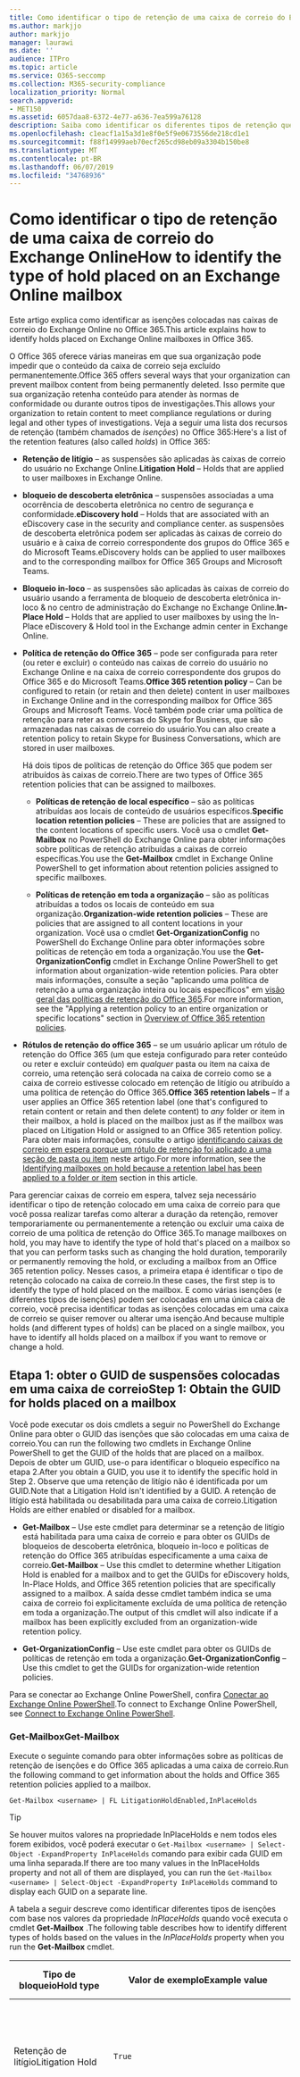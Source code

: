 ```yaml
---
title: Como identificar o tipo de retenção de uma caixa de correio do Exchange Online
ms.author: markjjo
author: markjjo
manager: laurawi
ms.date: ''
audience: ITPro
ms.topic: article
ms.service: O365-seccomp
ms.collection: M365-security-compliance
localization_priority: Normal
search.appverid:
- MET150
ms.assetid: 6057daa8-6372-4e77-a636-7ea599a76128
description: Saiba como identificar os diferentes tipos de retenção que podem ser colocados em uma caixa de correio do Office 365. Esses tipos de isenções incluem retenção de litígio, bloqueios de descoberta eletrônica e políticas de retenção do Office 365. Você também pode determinar se um usuário foi excluído de uma política de retenção em toda a organização
ms.openlocfilehash: c1eacf1a15a3d1e8f0e5f9e0673556de218cd1e1
ms.sourcegitcommit: f88f14999aeb70ecf265cd98eb09a3304b150be8
ms.translationtype: MT
ms.contentlocale: pt-BR
ms.lasthandoff: 06/07/2019
ms.locfileid: "34768936"
---
```

# <a name="how-to-identify-the-type-of-hold-placed-on-an-exchange-online-mailbox"></a><span data-ttu-id="fc0e6-105">Como identificar o tipo de retenção de uma caixa de correio do Exchange Online</span><span class="sxs-lookup"><span data-stu-id="fc0e6-105">How to identify the type of hold placed on an Exchange Online mailbox</span></span>

<span data-ttu-id="fc0e6-106">Este artigo explica como identificar as isenções colocadas nas caixas de correio do Exchange Online no Office 365.</span><span class="sxs-lookup"><span data-stu-id="fc0e6-106">This article explains how to identify holds placed on Exchange Online mailboxes in Office 365.</span></span>

<span data-ttu-id="fc0e6-107">O Office 365 oferece várias maneiras em que sua organização pode impedir que o conteúdo da caixa de correio seja excluído permanentemente.</span><span class="sxs-lookup"><span data-stu-id="fc0e6-107">Office 365 offers several ways that your organization can prevent mailbox content from being permanently deleted.</span></span> <span data-ttu-id="fc0e6-108">Isso permite que sua organização retenha conteúdo para atender às normas de conformidade ou durante outros tipos de investigações.</span><span class="sxs-lookup"><span data-stu-id="fc0e6-108">This allows your organization to retain content to meet compliance regulations or during legal and other types of investigations.</span></span> <span data-ttu-id="fc0e6-109">Veja a seguir uma lista dos recursos de retenção (também chamados de *isenções*) no Office 365:</span><span class="sxs-lookup"><span data-stu-id="fc0e6-109">Here's a list of the retention features (also called *holds*) in Office 365:</span></span>

- <span data-ttu-id="fc0e6-110">**Retenção de litígio** – as suspensões são aplicadas às caixas de correio do usuário no Exchange Online.</span><span class="sxs-lookup"><span data-stu-id="fc0e6-110">**Litigation Hold** – Holds that are applied to user mailboxes in Exchange Online.</span></span>

- <span data-ttu-id="fc0e6-111">**bloqueio de descoberta eletrônica** – suspensões associadas a uma ocorrência de descoberta eletrônica no centro de segurança e conformidade.</span><span class="sxs-lookup"><span data-stu-id="fc0e6-111">**eDiscovery hold** – Holds that are associated with an eDiscovery case in the security and compliance center.</span></span> <span data-ttu-id="fc0e6-112">as suspensões de descoberta eletrônica podem ser aplicadas às caixas de correio do usuário e à caixa de correio correspondente dos grupos do Office 365 e do Microsoft Teams.</span><span class="sxs-lookup"><span data-stu-id="fc0e6-112">eDiscovery holds can be applied to user mailboxes and to the corresponding mailbox for Office 365 Groups and Microsoft Teams.</span></span>

- <span data-ttu-id="fc0e6-113">**Bloqueio in-loco** – as suspensões são aplicadas às caixas de correio do usuário usando a ferramenta de bloqueio de descoberta eletrônica in-loco & no centro de administração do Exchange no Exchange Online.</span><span class="sxs-lookup"><span data-stu-id="fc0e6-113">**In-Place Hold** – Holds that are applied to user mailboxes by using the In-Place eDiscovery & Hold tool in the Exchange admin center in Exchange Online.</span></span>

- <span data-ttu-id="fc0e6-114">**Política de retenção do Office 365** – pode ser configurada para reter (ou reter e excluir) o conteúdo nas caixas de correio do usuário no Exchange Online e na caixa de correio correspondente dos grupos do Office 365 e do Microsoft Teams.</span><span class="sxs-lookup"><span data-stu-id="fc0e6-114">**Office 365 retention policy** – Can be configured to retain (or retain and then delete) content in user mailboxes in Exchange Online and in the corresponding mailbox for Office 365 Groups and Microsoft Teams.</span></span> <span data-ttu-id="fc0e6-115">Você também pode criar uma política de retenção para reter as conversas do Skype for Business, que são armazenadas nas caixas de correio do usuário.</span><span class="sxs-lookup"><span data-stu-id="fc0e6-115">You can also create a retention policy to retain Skype for Business Conversations, which are stored in user mailboxes.</span></span>

  <span data-ttu-id="fc0e6-116">Há dois tipos de políticas de retenção do Office 365 que podem ser atribuídos às caixas de correio.</span><span class="sxs-lookup"><span data-stu-id="fc0e6-116">There are two types of Office 365 retention policies that can be assigned to mailboxes.</span></span>

    - <span data-ttu-id="fc0e6-117">**Políticas de retenção de local específico** – são as políticas atribuídas aos locais de conteúdo de usuários específicos.</span><span class="sxs-lookup"><span data-stu-id="fc0e6-117">**Specific location retention policies** – These are policies that are assigned to the content locations of specific users.</span></span> <span data-ttu-id="fc0e6-118">Você usa o cmdlet **Get-Mailbox** no PowerShell do Exchange Online para obter informações sobre políticas de retenção atribuídas a caixas de correio específicas.</span><span class="sxs-lookup"><span data-stu-id="fc0e6-118">You use the **Get-Mailbox** cmdlet in Exchange Online PowerShell to get information about retention policies assigned to specific mailboxes.</span></span>

    - <span data-ttu-id="fc0e6-119">**Políticas de retenção em toda a organização** – são as políticas atribuídas a todos os locais de conteúdo em sua organização.</span><span class="sxs-lookup"><span data-stu-id="fc0e6-119">**Organization-wide retention policies** – These are policies that are assigned to all content locations in your organization.</span></span> <span data-ttu-id="fc0e6-120">Você usa o cmdlet **Get-OrganizationConfig** no PowerShell do Exchange Online para obter informações sobre políticas de retenção em toda a organização.</span><span class="sxs-lookup"><span data-stu-id="fc0e6-120">You use the **Get-OrganizationConfig** cmdlet in Exchange Online PowerShell to get information about organization-wide retention policies.</span></span>
  <span data-ttu-id="fc0e6-121">Para obter mais informações, consulte a seção "aplicando uma política de retenção a uma organização inteira ou locais específicos" em [visão geral das políticas de retenção do Office 365](retention-policies.md#applying-a-retention-policy-to-an-entire-organization-or-specific-locations).</span><span class="sxs-lookup"><span data-stu-id="fc0e6-121">For more information, see the "Applying a retention policy to an entire organization or specific locations" section in [Overview of Office 365 retention policies](retention-policies.md#applying-a-retention-policy-to-an-entire-organization-or-specific-locations).</span></span>

- <span data-ttu-id="fc0e6-122">**Rótulos de retenção do office 365** – se um usuário aplicar um rótulo de retenção do Office 365 (um que esteja configurado para reter conteúdo ou reter e excluir conteúdo) em *qualquer* pasta ou item na caixa de correio, uma retenção será colocada na caixa de correio como se a caixa de correio estivesse colocado em retenção de litígio ou atribuído a uma política de retenção do Office 365.</span><span class="sxs-lookup"><span data-stu-id="fc0e6-122">**Office 365 retention labels** – If a user applies an Office 365 retention label (one that's configured to retain content or retain and then delete content) to *any* folder or item in their mailbox, a hold is placed on the mailbox just as if the mailbox was placed on Litigation Hold or assigned to an Office 365 retention policy.</span></span> <span data-ttu-id="fc0e6-123">Para obter mais informações, consulte o artigo [identificando caixas de correio em espera porque um rótulo de retenção foi aplicado a uma seção de pasta ou item](#identifying-mailboxes-on-hold-because-a-retention-label-has-been-applied-to-a-folder-or-item) neste artigo.</span><span class="sxs-lookup"><span data-stu-id="fc0e6-123">For more information, see the [Identifying mailboxes on hold because a retention label has been applied to a folder or item](#identifying-mailboxes-on-hold-because-a-retention-label-has-been-applied-to-a-folder-or-item) section in this article.</span></span>

<span data-ttu-id="fc0e6-124">Para gerenciar caixas de correio em espera, talvez seja necessário identificar o tipo de retenção colocado em uma caixa de correio para que você possa realizar tarefas como alterar a duração da retenção, remover temporariamente ou permanentemente a retenção ou excluir uma caixa de correio de uma política de retenção do Office 365.</span><span class="sxs-lookup"><span data-stu-id="fc0e6-124">To manage mailboxes on hold, you may have to identify the type of hold that's placed on a mailbox so that you can perform tasks such as changing the hold duration, temporarily or permanently removing the hold, or excluding a mailbox from an Office 365 retention policy.</span></span> <span data-ttu-id="fc0e6-125">Nesses casos, a primeira etapa é identificar o tipo de retenção colocado na caixa de correio.</span><span class="sxs-lookup"><span data-stu-id="fc0e6-125">In these cases, the first step is to identify the type of hold placed on the mailbox.</span></span> <span data-ttu-id="fc0e6-126">E como várias isenções (e diferentes tipos de isenções) podem ser colocadas em uma única caixa de correio, você precisa identificar todas as isenções colocadas em uma caixa de correio se quiser remover ou alterar uma isenção.</span><span class="sxs-lookup"><span data-stu-id="fc0e6-126">And because multiple holds (and different types of holds) can be placed on a single mailbox, you have to identify all holds placed on a mailbox if you want to remove or change a hold.</span></span>

## <a name="step-1-obtain-the-guid-for-holds-placed-on-a-mailbox"></a><span data-ttu-id="fc0e6-127">Etapa 1: obter o GUID de suspensões colocadas em uma caixa de correio</span><span class="sxs-lookup"><span data-stu-id="fc0e6-127">Step 1: Obtain the GUID for holds placed on a mailbox</span></span>

<span data-ttu-id="fc0e6-128">Você pode executar os dois cmdlets a seguir no PowerShell do Exchange Online para obter o GUID das isenções que são colocadas em uma caixa de correio.</span><span class="sxs-lookup"><span data-stu-id="fc0e6-128">You can run the following two cmdlets in Exchange Online PowerShell to get the GUID of the holds that are placed on a mailbox.</span></span> <span data-ttu-id="fc0e6-129">Depois de obter um GUID, use-o para identificar o bloqueio específico na etapa 2.</span><span class="sxs-lookup"><span data-stu-id="fc0e6-129">After you obtain a GUID, you use it to identify the specific hold in Step 2.</span></span> <span data-ttu-id="fc0e6-130">Observe que uma retenção de litígio não é identificada por um GUID.</span><span class="sxs-lookup"><span data-stu-id="fc0e6-130">Note that a Litigation Hold isn't identified by a GUID.</span></span> <span data-ttu-id="fc0e6-131">A retenção de litígio está habilitada ou desabilitada para uma caixa de correio.</span><span class="sxs-lookup"><span data-stu-id="fc0e6-131">Litigation Holds are either enabled or disabled for a mailbox.</span></span>

- <span data-ttu-id="fc0e6-132">**Get-Mailbox** – Use este cmdlet para determinar se a retenção de litígio está habilitada para uma caixa de correio e para obter os GUIDs de bloqueios de descoberta eletrônica, bloqueio in-loco e políticas de retenção do Office 365 atribuídas especificamente a uma caixa de correio.</span><span class="sxs-lookup"><span data-stu-id="fc0e6-132">**Get-Mailbox** – Use this cmdlet to determine whether Litigation Hold is enabled for a mailbox and to get the GUIDs for eDiscovery holds, In-Place Holds, and Office 365 retention policies that are specifically assigned to a mailbox.</span></span> <span data-ttu-id="fc0e6-133">A saída desse cmdlet também indica se uma caixa de correio foi explicitamente excluída de uma política de retenção em toda a organização.</span><span class="sxs-lookup"><span data-stu-id="fc0e6-133">The output of this cmdlet will also indicate if a mailbox has been explicitly excluded from an organization-wide retention policy.</span></span>

- <span data-ttu-id="fc0e6-134">**Get-OrganizationConfig** – Use este cmdlet para obter os GUIDs de políticas de retenção em toda a organização.</span><span class="sxs-lookup"><span data-stu-id="fc0e6-134">**Get-OrganizationConfig** – Use this cmdlet to get the GUIDs for organization-wide retention policies.</span></span>

<span data-ttu-id="fc0e6-135">Para se conectar ao Exchange Online PowerShell, confira [Conectar ao Exchange Online PowerShell](https://docs.microsoft.com/powershell/exchange/exchange-online/connect-to-exchange-online-powershell/connect-to-exchange-online-powershell?view=exchange-ps).</span><span class="sxs-lookup"><span data-stu-id="fc0e6-135">To connect to Exchange Online PowerShell, see [Connect to Exchange Online PowerShell](https://docs.microsoft.com/powershell/exchange/exchange-online/connect-to-exchange-online-powershell/connect-to-exchange-online-powershell?view=exchange-ps).</span></span>

### <a name="get-mailbox"></a><span data-ttu-id="fc0e6-136">Get-Mailbox</span><span class="sxs-lookup"><span data-stu-id="fc0e6-136">Get-Mailbox</span></span>

<span data-ttu-id="fc0e6-137">Execute o seguinte comando para obter informações sobre as políticas de retenção de isenções e do Office 365 aplicadas a uma caixa de correio.</span><span class="sxs-lookup"><span data-stu-id="fc0e6-137">Run the following command to get information about the holds and Office 365 retention policies applied to a mailbox.</span></span>

```
Get-Mailbox <username> | FL LitigationHoldEnabled,InPlaceHolds
```

> [!TIP]
> <span data-ttu-id="fc0e6-138">Se houver muitos valores na propriedade InPlaceHolds e nem todos eles forem exibidos, você poderá executar o `Get-Mailbox <username> | Select-Object -ExpandProperty InPlaceHolds` comando para exibir cada GUID em uma linha separada.</span><span class="sxs-lookup"><span data-stu-id="fc0e6-138">If there are too many values in the InPlaceHolds property and not all of them are displayed, you can run the `Get-Mailbox <username> | Select-Object -ExpandProperty InPlaceHolds` command to display each GUID on a separate line.</span></span>

<span data-ttu-id="fc0e6-139">A tabela a seguir descreve como identificar diferentes tipos de isenções com base nos valores da propriedade *InPlaceHolds* quando você executa o cmdlet **Get-Mailbox** .</span><span class="sxs-lookup"><span data-stu-id="fc0e6-139">The following table describes how to identify different types of holds based on the values in the *InPlaceHolds* property when you run the **Get-Mailbox** cmdlet.</span></span>


|<span data-ttu-id="fc0e6-140">Tipo de bloqueio</span><span class="sxs-lookup"><span data-stu-id="fc0e6-140">Hold type</span></span>  |<span data-ttu-id="fc0e6-141">Valor de exemplo</span><span class="sxs-lookup"><span data-stu-id="fc0e6-141">Example value</span></span>  |<span data-ttu-id="fc0e6-142">Como identificar a isenção</span><span class="sxs-lookup"><span data-stu-id="fc0e6-142">How to identify the hold</span></span>  |
|---------|---------|---------|
|<span data-ttu-id="fc0e6-143">Retenção de litígio</span><span class="sxs-lookup"><span data-stu-id="fc0e6-143">Litigation Hold</span></span>     |    `True`     |     <span data-ttu-id="fc0e6-144">A retenção de litígio está habilitada para uma caixa \*\* de correio quando a propriedade `True`LitigationHoldEnabled é definida como.</span><span class="sxs-lookup"><span data-stu-id="fc0e6-144">Litigation Hold is enabled for a mailbox when the *LitigationHoldEnabled* property is set to `True`.</span></span>    |
|<span data-ttu-id="fc0e6-145">retenção de descoberta eletrônica</span><span class="sxs-lookup"><span data-stu-id="fc0e6-145">eDiscovery hold</span></span>     |  `UniH7d895d48-7e23-4a8d-8346-533c3beac15d`       |   <span data-ttu-id="fc0e6-146">A *Propriedade InPlaceHolds* contém o GUID de qualquer isenção associada a uma ocorrência de descoberta eletrônica no centro de conformidade e segurança.</span><span class="sxs-lookup"><span data-stu-id="fc0e6-146">The *InPlaceHolds property* contains the GUID of any hold associated with an eDiscovery case in the security and compliance center.</span></span> <span data-ttu-id="fc0e6-147">É possível dizer que esse é um bloqueio de descoberta eletrônica porque o GUID `UniH` começa com o prefixo (que denota uma retenção unificada).</span><span class="sxs-lookup"><span data-stu-id="fc0e6-147">You can tell this is an eDiscovery hold because the GUID starts with the `UniH` prefix (which denotes a Unified Hold).</span></span>      |
|<span data-ttu-id="fc0e6-148">Bloqueio In-loco</span><span class="sxs-lookup"><span data-stu-id="fc0e6-148">In-Place Hold</span></span>     |     `c0ba3ce811b6432a8751430937152491` <br/> <span data-ttu-id="fc0e6-149">ou</span><span class="sxs-lookup"><span data-stu-id="fc0e6-149">or</span></span> <br/> `cld9c0a984ca74b457fbe4504bf7d3e00de`  |     <span data-ttu-id="fc0e6-150">A propriedade *InPlaceHolds* contém o GUID do bloqueio in-loco colocado na caixa de correio.</span><span class="sxs-lookup"><span data-stu-id="fc0e6-150">The *InPlaceHolds* property contains the GUID of the In-Place Hold that's placed on the mailbox.</span></span> <span data-ttu-id="fc0e6-151">Você pode dizer que isso é um bloqueio in-loco, pois o GUID não começa com um prefixo ou começa com o `cld` prefixo.</span><span class="sxs-lookup"><span data-stu-id="fc0e6-151">You can tell this is an In-Place Hold because the GUID either doesn't start with a prefix or it starts with the `cld` prefix.</span></span>     |
|<span data-ttu-id="fc0e6-152">Política de retenção do Office 365 aplicada especificamente à caixa de correio</span><span class="sxs-lookup"><span data-stu-id="fc0e6-152">Office 365 retention policy specifically applied to the mailbox</span></span>     |    `mbxcdbbb86ce60342489bff371876e7f224:1` <br/> <span data-ttu-id="fc0e6-153">ou</span><span class="sxs-lookup"><span data-stu-id="fc0e6-153">or</span></span> <br/> `skp127d7cf1076947929bf136b7a2a8c36f:3`     |     <span data-ttu-id="fc0e6-154">A propriedade InPlaceHolds contém GUIDs de qualquer política de retenção de local específica que é aplicada à caixa de correio.</span><span class="sxs-lookup"><span data-stu-id="fc0e6-154">The InPlaceHolds property contains GUIDs of any specific location retention policy that's applied to the mailbox.</span></span> <span data-ttu-id="fc0e6-155">Você pode identificar as políticas de retenção porque o GUID começa `mbx` com o `skp` ou o prefixo.</span><span class="sxs-lookup"><span data-stu-id="fc0e6-155">You can identify retention policies because the GUID starts with the `mbx` or the `skp` prefix.</span></span> <span data-ttu-id="fc0e6-156">O `skp` prefixo indica que a política de retenção é aplicada às conversas do Skype for Business na caixa de correio do usuário.</span><span class="sxs-lookup"><span data-stu-id="fc0e6-156">The `skp` prefix indicates that the retention policy is applied to Skype for Business conversations in the user's mailbox.</span></span>    |
|<span data-ttu-id="fc0e6-157">Excluído de uma política de retenção do Office 365 em toda a organização</span><span class="sxs-lookup"><span data-stu-id="fc0e6-157">Excluded from an organization-wide Office 365 retention policy</span></span>     |   `-mbxe9b52bf7ab3b46a286308ecb29624696`      |     <span data-ttu-id="fc0e6-158">Se uma caixa de correio for excluída de uma política de retenção do Office 365 em toda a organização, o GUID da política de retenção para a qual a caixa de correio é excluída `-mbx` é exibida na propriedade InPlaceHolds e é identificado pelo prefixo.</span><span class="sxs-lookup"><span data-stu-id="fc0e6-158">If a mailbox is excluded from an organization-wide Office 365 retention policy, the GUID for the retention policy the mailbox is excluded from is displayed in the InPlaceHolds property and is identified by the `-mbx` prefix.</span></span>    |

### <a name="get-organizationconfig"></a><span data-ttu-id="fc0e6-159">Get-OrganizationConfig</span><span class="sxs-lookup"><span data-stu-id="fc0e6-159">Get-OrganizationConfig</span></span>
<span data-ttu-id="fc0e6-160">Se a propriedade *InPlaceHolds* estiver vazia quando você executar o cmdlet **Get-Mailbox** , ainda poderá haver uma ou mais políticas de retenção do Office 365 em toda a organização aplicadas à caixa de correio.</span><span class="sxs-lookup"><span data-stu-id="fc0e6-160">If the *InPlaceHolds* property is empty when you run the **Get-Mailbox** cmdlet, there still may be one or more organization-wide Office 365 retention policies applied to the mailbox.</span></span> <span data-ttu-id="fc0e6-161">Execute o seguinte comando no PowerShell do Exchange Online para obter uma lista de GUIDs para as políticas de retenção do Office 365 em toda a organização.</span><span class="sxs-lookup"><span data-stu-id="fc0e6-161">Run the following command in Exchange Online PowerShell to get a list of GUIDs for organization-wide Office 365 retention policies.</span></span>

```
Get-OrganizationConfig | FL InPlaceHolds
```

> [!TIP]
> <span data-ttu-id="fc0e6-162">Se houver muitos valores na propriedade InPlaceHolds e nem todos eles forem exibidos, você poderá executar o `Get-OrganizationConfig | Select-Object -ExpandProperty InPlaceHolds` comando para exibir cada GUID em uma linha separada.</span><span class="sxs-lookup"><span data-stu-id="fc0e6-162">If there are too many values in the InPlaceHolds property and not all of them are displayed, you can run the `Get-OrganizationConfig | Select-Object -ExpandProperty InPlaceHolds` command to display each GUID on a separate line.</span></span>

<span data-ttu-id="fc0e6-163">A tabela a seguir descreve os diferentes tipos de bloqueios de toda a organização e como identificar cada tipo com base nos GUIDs contidos na propriedade *InPlaceHolds* quando você executa o cmdlet **Get-OrganizationConfig** .</span><span class="sxs-lookup"><span data-stu-id="fc0e6-163">The following table describes the different types of organization-wide holds and how to identify each type based on the GUIDs contained in *InPlaceHolds* property when you run the **Get-OrganizationConfig** cmdlet.</span></span>


|<span data-ttu-id="fc0e6-164">Tipo de bloqueio</span><span class="sxs-lookup"><span data-stu-id="fc0e6-164">Hold type</span></span>  |<span data-ttu-id="fc0e6-165">Valor de exemplo</span><span class="sxs-lookup"><span data-stu-id="fc0e6-165">Example value</span></span>  |<span data-ttu-id="fc0e6-166">Descrição</span><span class="sxs-lookup"><span data-stu-id="fc0e6-166">Description</span></span>  |
|---------|---------|---------|
|<span data-ttu-id="fc0e6-167">Políticas de retenção do Office 365 aplicadas a caixas de correio do Exchange, pastas públicas do Exchange e chats do Microsoft Teams</span><span class="sxs-lookup"><span data-stu-id="fc0e6-167">Office 365 retention policies applied to Exchange mailboxes, Exchange public folders, and Teams chats</span></span>    |      `mbx7cfb30345d454ac0a989ab3041051209:2`   |   <span data-ttu-id="fc0e6-168">Políticas de retenção em toda a organização aplicadas às caixas de correio do Exchange, pastas públicas do Exchange e chats do 1xN no Microsoft Teams são identificadas `mbx` por GUIDs que começam com o prefixo.</span><span class="sxs-lookup"><span data-stu-id="fc0e6-168">Organization-wide retention policies applied to Exchange mailboxes, Exchange public folders, and 1xN chats in Microsoft Teams are identified by GUIDs that start with the `mbx` prefix.</span></span> <span data-ttu-id="fc0e6-169">Observação os chats do 1xN são armazenados na caixa de correio dos participantes individuais do chat.</span><span class="sxs-lookup"><span data-stu-id="fc0e6-169">Note 1xN chats are stored in the mailbox of the individual chat participants.</span></span>      |
|<span data-ttu-id="fc0e6-170">Política de retenção do Office 365 aplicada a grupos do Office 365 e mensagens de canal do teams</span><span class="sxs-lookup"><span data-stu-id="fc0e6-170">Office 365 retention policy applied to Office 365 Groups and Teams channel messages</span></span>     |   `grp1a0a132ee8944501a4bb6a452ec31171:3`      |    <span data-ttu-id="fc0e6-171">Políticas de retenção em toda a organização aplicadas a grupos do Office 365 e mensagens de canal no Microsoft Teams são identificadas por `grp` GUIDs que começam com o prefixo.</span><span class="sxs-lookup"><span data-stu-id="fc0e6-171">Organization-wide retention policies applied to Office 365 groups and channel messages in Microsoft Teams are identified by GUIDs that start with the `grp` prefix.</span></span> <span data-ttu-id="fc0e6-172">Observação as mensagens do canal são armazenadas na caixa de correio de grupo associada a uma equipe da Microsoft.</span><span class="sxs-lookup"><span data-stu-id="fc0e6-172">Note channel messages are stored in the group mailbox that is associated with a Microsoft Team.</span></span>     |

<span data-ttu-id="fc0e6-173">Para obter mais políticas de retenção de informações aplicadas ao Microsoft Teams, consulte a seção "local da equipe" [visão geral das políticas de retenção](retention-policies.md#applying-a-retention-policy-to-an-entire-organization-or-specific-locations).</span><span class="sxs-lookup"><span data-stu-id="fc0e6-173">For more information retention policies applied to Microsoft Teams, see the "Teams location" section [Overview of retention policies](retention-policies.md#applying-a-retention-policy-to-an-entire-organization-or-specific-locations).</span></span>

### <a name="understanding-the-format-of-the-inplaceholds-value-for-retention-policies"></a><span data-ttu-id="fc0e6-174">Noções básicas sobre o formato do valor InPlaceHolds para políticas de retenção</span><span class="sxs-lookup"><span data-stu-id="fc0e6-174">Understanding the format of the InPlaceHolds value for retention policies</span></span>

<span data-ttu-id="fc0e6-175">Além do prefixo (MBX, SKP ou GRP) que identifica um item na propriedade InPlaceHolds como uma política de retenção do Office 365, o valor também contém um sufixo que identifica o tipo de ação de retenção que é configurado para a política.</span><span class="sxs-lookup"><span data-stu-id="fc0e6-175">In addition to the prefix (mbx, skp, or grp) that identifies an item in the InPlaceHolds property as an Office 365 retention policy, the value also contains a suffix that identifies the type of retention action that's configured for the policy.</span></span> <span data-ttu-id="fc0e6-176">Por exemplo, o sufixo de ação é realçado em negrito nos seguintes exemplos:</span><span class="sxs-lookup"><span data-stu-id="fc0e6-176">For example, the action suffix is highlighted in bold type in the following examples:</span></span>

   <span data-ttu-id="fc0e6-177">`skp127d7cf1076947929bf136b7a2a8c36f`**: 1**</span><span class="sxs-lookup"><span data-stu-id="fc0e6-177">`skp127d7cf1076947929bf136b7a2a8c36f`**:1**</span></span>

   <span data-ttu-id="fc0e6-178">`mbx7cfb30345d454ac0a989ab3041051209`**: 2**</span><span class="sxs-lookup"><span data-stu-id="fc0e6-178">`mbx7cfb30345d454ac0a989ab3041051209`**:2**</span></span>

   <span data-ttu-id="fc0e6-179">`grp1a0a132ee8944501a4bb6a452ec31171`**: 3**</span><span class="sxs-lookup"><span data-stu-id="fc0e6-179">`grp1a0a132ee8944501a4bb6a452ec31171`**:3**</span></span>

<span data-ttu-id="fc0e6-180">A tabela a seguir define as três ações de retenção possíveis:</span><span class="sxs-lookup"><span data-stu-id="fc0e6-180">The following table defines the three possible retention actions:</span></span>

|<span data-ttu-id="fc0e6-181">Valor</span><span class="sxs-lookup"><span data-stu-id="fc0e6-181">Value</span></span>  |<span data-ttu-id="fc0e6-182">Descrição</span><span class="sxs-lookup"><span data-stu-id="fc0e6-182">Description</span></span>  |
|---------|---------|
|<span data-ttu-id="fc0e6-183">**1**</span><span class="sxs-lookup"><span data-stu-id="fc0e6-183">**1**</span></span>     | <span data-ttu-id="fc0e6-184">Indica que a política de retenção está configurada para excluir itens.</span><span class="sxs-lookup"><span data-stu-id="fc0e6-184">Indicates the retention policy is configured to delete items.</span></span> <span data-ttu-id="fc0e6-185">A política não retém itens.</span><span class="sxs-lookup"><span data-stu-id="fc0e6-185">The policy doesn't retain items.</span></span>        |
|<span data-ttu-id="fc0e6-186">**duas**</span><span class="sxs-lookup"><span data-stu-id="fc0e6-186">**2**</span></span>    |    <span data-ttu-id="fc0e6-187">Indica que a política de retenção está configurada para reter itens.</span><span class="sxs-lookup"><span data-stu-id="fc0e6-187">Indicates the retention policy is configured to hold items.</span></span> <span data-ttu-id="fc0e6-188">A política não excluirá itens depois que o período de retenção expirar.</span><span class="sxs-lookup"><span data-stu-id="fc0e6-188">The policy doesn't delete items after the retention period expires.</span></span>     |
|<span data-ttu-id="fc0e6-189">**3D**</span><span class="sxs-lookup"><span data-stu-id="fc0e6-189">**3**</span></span>     |   <span data-ttu-id="fc0e6-190">Indica que a política de retenção está configurada para reter itens e excluí-los depois que o período de retenção expira.</span><span class="sxs-lookup"><span data-stu-id="fc0e6-190">Indicates the retention policy is configured to hold items and then delete them after the retention period expires.</span></span>      |

<span data-ttu-id="fc0e6-191">Para obter mais informações sobre ações de retenção, consulte a seção "retendo conteúdo por um período específico de tempo" em [visão geral das políticas de retenção](retention-policies.md#retaining-content-for-a-specific-period-of-time).</span><span class="sxs-lookup"><span data-stu-id="fc0e6-191">For more information about retention actions, see the "Retaining content for a specific period of time" section in [Overview of retention policies](retention-policies.md#retaining-content-for-a-specific-period-of-time).</span></span>
   
## <a name="step-2-use-the-guid-to-identify-the-hold"></a><span data-ttu-id="fc0e6-192">Etapa 2: usar o GUID para identificar a isenção</span><span class="sxs-lookup"><span data-stu-id="fc0e6-192">Step 2: Use the GUID to identify the hold</span></span>

<span data-ttu-id="fc0e6-193">Depois de obter o GUID de uma retenção aplicada a uma caixa de correio, a próxima etapa é usar esse GUID para identificar a isenção.</span><span class="sxs-lookup"><span data-stu-id="fc0e6-193">After you obtain the GUID for a hold that is applied to a mailbox, the next step is to use that GUID to identify the hold.</span></span> <span data-ttu-id="fc0e6-194">As seções a seguir mostram como identificar o nome da retenção (e outras informações) usando o GUID de retenção.</span><span class="sxs-lookup"><span data-stu-id="fc0e6-194">The following sections show how to identify the name of the hold (and other information) by using the hold GUID.</span></span>

### <a name="ediscovery-holds"></a><span data-ttu-id="fc0e6-195">bloqueios de descoberta eletrônica</span><span class="sxs-lookup"><span data-stu-id="fc0e6-195">eDiscovery holds</span></span>

<span data-ttu-id="fc0e6-196">Execute os seguintes comandos no PowerShell do centro de conformidade e segurança & para identificar uma retenção de descoberta eletrônica aplicada à caixa de correio.</span><span class="sxs-lookup"><span data-stu-id="fc0e6-196">Run the following commands in Security & Compliance Center PowerShell to identify an eDiscovery hold that's applied to the mailbox.</span></span> <span data-ttu-id="fc0e6-197">Use o GUID (não incluindo o prefixo UniH) para o bloqueio de descoberta eletrônica que você identificou na etapa 1.</span><span class="sxs-lookup"><span data-stu-id="fc0e6-197">Use the GUID (not including the UniH prefix) for the eDiscovery hold that you identified in Step 1.</span></span> <span data-ttu-id="fc0e6-198">O primeiro comando cria uma variável que contém informações sobre a retenção.</span><span class="sxs-lookup"><span data-stu-id="fc0e6-198">The first command creates a variable that contains information about the hold.</span></span> <span data-ttu-id="fc0e6-199">Essa variável é usada em outros comandos.</span><span class="sxs-lookup"><span data-stu-id="fc0e6-199">This variable is used in the other commands.</span></span> <span data-ttu-id="fc0e6-200">O segundo comando exibe o nome da ocorrência de descoberta eletrônica à qual a retenção está associada.</span><span class="sxs-lookup"><span data-stu-id="fc0e6-200">The second command displays the name of the eDiscovery case the hold is associated with.</span></span> <span data-ttu-id="fc0e6-201">O terceiro comando exibe o nome da retenção e uma lista das caixas de correio às quais o bloqueio se aplica.</span><span class="sxs-lookup"><span data-stu-id="fc0e6-201">The third command displays the name of the hold and a list of the mailboxes the hold applies to.</span></span>

```
$CaseHold = Get-CaseHoldPolicy <hold GUID without prefix>
```

```
Get-ComplianceCase $CaseHold.CaseId | FL Name
```

```
$CaseHold | FL Name,ExchangeLocation
```

<span data-ttu-id="fc0e6-202">Para se conectar ao PowerShell do centro de conformidade e segurança &, confira [conectar-se ao PowerShell do centro de conformidade do &](https://docs.microsoft.com/powershell/exchange/office-365-scc/connect-to-scc-powershell/connect-to-scc-powershell?view=exchange-ps).</span><span class="sxs-lookup"><span data-stu-id="fc0e6-202">To connect to Security & Compliance Center PowerShell, see  [Connect to Security & Compliance Center PowerShell](https://docs.microsoft.com/powershell/exchange/office-365-scc/connect-to-scc-powershell/connect-to-scc-powershell?view=exchange-ps).</span></span>

### <a name="in-place-holds"></a><span data-ttu-id="fc0e6-203">Bloqueio In-loco</span><span class="sxs-lookup"><span data-stu-id="fc0e6-203">In-Place Holds</span></span>

<span data-ttu-id="fc0e6-204">Execute o seguinte comando no PowerShell do Exchange Online para identificar o bloqueio in-loco aplicado à caixa de correio.</span><span class="sxs-lookup"><span data-stu-id="fc0e6-204">Run the following command in Exchange Online PowerShell to identify the In-Place Hold that's applied to the mailbox.</span></span> <span data-ttu-id="fc0e6-205">Use o GUID do bloqueio in-loco identificado na etapa 1.</span><span class="sxs-lookup"><span data-stu-id="fc0e6-205">Use the GUID for the In-Place Hold that you identified in Step 1.</span></span> <span data-ttu-id="fc0e6-206">O comando exibe o nome da retenção e uma lista das caixas de correio às quais o bloqueio se aplica.</span><span class="sxs-lookup"><span data-stu-id="fc0e6-206">The command displays the name of the hold and a list of the mailboxes the hold applies to.</span></span>

```
Get-MailboxSearch -InPlaceHoldIdentity <hold GUID> | FL Name,SourceMailboxes
```
<span data-ttu-id="fc0e6-207">Observe que, se o GUID do bloqueio in-loco começar com o `cld` prefixo, certifique-se de incluir o prefixo ao executar o comando anterior.</span><span class="sxs-lookup"><span data-stu-id="fc0e6-207">Note that if the GUID for the In-Place Hold starts with the `cld` prefix, be sure to include the prefix when running the previous command.</span></span>

### <a name="office-365-retention-policies"></a><span data-ttu-id="fc0e6-208">Políticas de retenção do Office 365</span><span class="sxs-lookup"><span data-stu-id="fc0e6-208">Office 365 retention policies</span></span>

<span data-ttu-id="fc0e6-209">Execute o seguinte comando em segurança & o PowerShell do centro de conformidade para identificar a política de retenção do Office 365 (local de toda a organização ou específica) que é aplicada à caixa de correio.</span><span class="sxs-lookup"><span data-stu-id="fc0e6-209">Run the following command in Security & Compliance Center PowerShell to identity the Office 365 retention policy (organization-wide or specific location) that's applied to the mailbox.</span></span> <span data-ttu-id="fc0e6-210">Use o GUID (sem incluir o prefixo MBX, SKP ou GRP ou o sufixo de ação) identificado na etapa 1.</span><span class="sxs-lookup"><span data-stu-id="fc0e6-210">Use the GUID (not including the mbx, skp, or grp prefix or the action suffix) that you identified in Step 1.</span></span>

```
Get-RetentionCompliancePolicy <hold GUID without prefix or suffix> -DistributionDetail  | FL Name,*Location
```

## <a name="identifying-mailboxes-on-hold-because-a-retention-label-has-been-applied-to-a-folder-or-item"></a><span data-ttu-id="fc0e6-211">Identificando caixas de correio em espera porque um rótulo de retenção foi aplicado a uma pasta ou item</span><span class="sxs-lookup"><span data-stu-id="fc0e6-211">Identifying mailboxes on hold because a retention label has been applied to a folder or item</span></span>

<span data-ttu-id="fc0e6-212">Sempre que um usuário aplica um rótulo de retenção que é configurado para reter conteúdo ou reter e, em seguida, excluir conteúdo para qualquer pasta ou item em suas caixas de correio, a propriedade de caixa de correio *ComplianceTagHoldApplied* é definida como **true**.</span><span class="sxs-lookup"><span data-stu-id="fc0e6-212">Whenever a user applies a retention label that's configured to retain content or retain and then delete content to any folder or item in their mailbox, the *ComplianceTagHoldApplied* mailbox property is set to **True**.</span></span> <span data-ttu-id="fc0e6-213">Quando isso acontece, a caixa de correio é considerada em espera, como se fosse colocada em retenção de litígio ou atribuída a uma política de retenção do Office 365.</span><span class="sxs-lookup"><span data-stu-id="fc0e6-213">When this happens, the mailbox is considered to be on hold, as if it was placed on Litigation Hold or assigned to an Office 365 retention policy.</span></span> <span data-ttu-id="fc0e6-214">Quando a propriedade *ComplianceTagHoldApplied* é definida como **true**, as seguintes coisas podem ocorrer:</span><span class="sxs-lookup"><span data-stu-id="fc0e6-214">When the *ComplianceTagHoldApplied* property is set to **True**, the following things may occur:</span></span>

- <span data-ttu-id="fc0e6-215">Se a caixa de correio ou a conta de usuário do Office 365 do usuário for excluída, a caixa de correio se tornará uma [caixa de correio inativa](inactive-mailboxes-in-office-365.md).</span><span class="sxs-lookup"><span data-stu-id="fc0e6-215">If the mailbox or the user's Office 365 user account is deleted, the mailbox becomes an [inactive mailbox](inactive-mailboxes-in-office-365.md).</span></span>
- <span data-ttu-id="fc0e6-216">Não é possível desabilitar a caixa de correio (a caixa de correio principal ou a caixa de correio de arquivo morto, se ela estiver habilitada).</span><span class="sxs-lookup"><span data-stu-id="fc0e6-216">You aren't able to disable the mailbox (either the primary mailbox or the archive mailbox, if it's enabled).</span></span>
- <span data-ttu-id="fc0e6-217">Os itens na caixa de correio podem ser mantidos mais tempo do que o esperado.</span><span class="sxs-lookup"><span data-stu-id="fc0e6-217">Items in the mailbox may be retained longer than expected.</span></span> <span data-ttu-id="fc0e6-218">Isso ocorre porque a caixa de correio está em espera e, portanto, nenhum item é excluído permanentemente (limpo).</span><span class="sxs-lookup"><span data-stu-id="fc0e6-218">This is because the mailbox is on hold and therefore no items are permanently deleted (purged).</span></span>

<span data-ttu-id="fc0e6-219">Para exibir o valor da propriedade *ComplianceTagHoldApplied* , execute o seguinte comando no PowerShell do Exchange Online:</span><span class="sxs-lookup"><span data-stu-id="fc0e6-219">To view the value of the *ComplianceTagHoldApplied* property, run the following command in Exchange Online PowerShell:</span></span>

```
Get-Mailbox <username> |FL ComplianceTagHoldApplied
```

<span data-ttu-id="fc0e6-220">Para obter mais informações sobre rótulos de retenção, consulte [visão geral dos rótulos de retenção do Office 365](labels.md).</span><span class="sxs-lookup"><span data-stu-id="fc0e6-220">For more information about retention labels, see [Overview of Office 365 retention labels](labels.md).</span></span>

## <a name="managing-mailboxes-on-delay-hold"></a><span data-ttu-id="fc0e6-221">Gerenciando caixas de correio em espera de atraso</span><span class="sxs-lookup"><span data-stu-id="fc0e6-221">Managing mailboxes on delay hold</span></span>

<span data-ttu-id="fc0e6-222">Após qualquer tipo de retenção ser removido de uma caixa de correio, o valor da propriedade de caixa de correio *DelayHoldApplied* é definido como **true**.</span><span class="sxs-lookup"><span data-stu-id="fc0e6-222">After any type of hold is removed from a mailbox, the value of the *DelayHoldApplied* mailbox property is set to **True**.</span></span> <span data-ttu-id="fc0e6-223">Isso ocorrerá na próxima vez que o assistente de pasta gerenciada processar a caixa de correio e detectar que uma retenção foi removida.</span><span class="sxs-lookup"><span data-stu-id="fc0e6-223">This occurs the next time the Managed Folder Assistant processes the mailbox and detects that a hold was removed.</span></span> <span data-ttu-id="fc0e6-224">Isso é chamado de espera de *atraso* e significa que a remoção real da retenção está atrasada por 30 dias para evitar que os dados sejam excluídos permanentemente (removidos) da caixa de correio.</span><span class="sxs-lookup"><span data-stu-id="fc0e6-224">This is called a *delay hold* and means that the actual removal of the hold is delayed for 30 days to prevent data from being permanently deleted (purged) from the mailbox.</span></span> <span data-ttu-id="fc0e6-225">Isso dá aos administradores uma oportunidade de Pesquisar ou recuperar itens de caixa de correio que serão removidos após a retenção ser realmente removida.</span><span class="sxs-lookup"><span data-stu-id="fc0e6-225">This gives admins an opportunity to search for or recover mailbox items that will be purged after the hold is actually removed.</span></span> <span data-ttu-id="fc0e6-226">Quando um atraso de espera é colocado na caixa de correio, a caixa de correio ainda é considerada em espera por uma duração ilimitada, como se a caixa de correio estivesse em retenção de litígio.</span><span class="sxs-lookup"><span data-stu-id="fc0e6-226">When a delay hold is placed on the mailbox, the mailbox is still considered to be on hold for an unlimited duration, as if the mailbox was on Litigation Hold.</span></span> <span data-ttu-id="fc0e6-227">Após 30 dias, o atraso esperado expira e o Office 365 tentará automaticamente remover o atraso de espera (definindo a propriedade *DelayHoldApplied* como **false**) para que a retenção seja removida.</span><span class="sxs-lookup"><span data-stu-id="fc0e6-227">After 30 days, the delay hold expires, and Office 365 will automatically attempt to remove the delay hold (by setting the *DelayHoldApplied* property to **False**) so that the hold will be removed.</span></span> <span data-ttu-id="fc0e6-228">Após a propriedade *DelayHoldApplied* como **false**, os itens marcados para remoção serão removidos na próxima vez que a caixa de correio for processada pelo assistente de pasta gerenciada.</span><span class="sxs-lookup"><span data-stu-id="fc0e6-228">After the *DelayHoldApplied* property to **False**, items that are marked for removal will be purged the next time the mailbox is processed by the Managed Folder Assistant.</span></span>

<span data-ttu-id="fc0e6-229">Para exibir o valor da propriedade *DelayHoldApplied* de uma caixa de correio, execute o seguinte comando no PowerShell do Exchange Online.</span><span class="sxs-lookup"><span data-stu-id="fc0e6-229">To view the value for the *DelayHoldApplied* property for a mailbox, run the following command in Exchange Online PowerShell.</span></span>

```
Get-Mailbox <username> | FL DelayHoldApplied
```

<span data-ttu-id="fc0e6-230">Para remover o atraso antes da expiração, você pode executar o seguinte comando no PowerShell do Exchange Online:</span><span class="sxs-lookup"><span data-stu-id="fc0e6-230">To remove the delay hold before it expires, you can run the following command in Exchange Online PowerShell:</span></span> 
 
```
Set-Mailbox <username> -RemoveDelayHoldApplied
```
<span data-ttu-id="fc0e6-231">Observe que você deve receber a função de retenção legal no Exchange Online para usar o parâmetro *RemoveDelayHoldApplied*</span><span class="sxs-lookup"><span data-stu-id="fc0e6-231">Note that you must be assigned the Legal Hold role in Exchange Online to use the *RemoveDelayHoldApplied* parameter</span></span> 

<span data-ttu-id="fc0e6-232">Para remover o atraso de espera em uma caixa de correio inativa, execute o seguinte comando no PowerShell do Exchange Online:</span><span class="sxs-lookup"><span data-stu-id="fc0e6-232">To remove the delay hold on an inactive mailbox, run the following command in Exchange Online PowerShell:</span></span>

```
Set-Mailbox <DN or Exchange GUID> -InactiveMailbox -RemoveDelayHoldApplied
```

> [!TIP]
> <span data-ttu-id="fc0e6-233">A melhor maneira de especificar uma caixa de correio inativa no comando anterior é usar seu nome distinto ou valor de GUID do Exchange.</span><span class="sxs-lookup"><span data-stu-id="fc0e6-233">The best way to specify an inactive mailbox in the previous command is to use its Distinguished Name or Exchange GUID value.</span></span> <span data-ttu-id="fc0e6-234">O uso de um desses valores ajuda a evitar a especificação acidental da caixa de correio errada.</span><span class="sxs-lookup"><span data-stu-id="fc0e6-234">Using one of these values helps prevent accidentally specifying the wrong mailbox.</span></span> 

## <a name="next-steps"></a><span data-ttu-id="fc0e6-235">Próximas etapas</span><span class="sxs-lookup"><span data-stu-id="fc0e6-235">Next steps</span></span>

<span data-ttu-id="fc0e6-236">Após identificar as isenções aplicadas a uma caixa de correio, você pode executar tarefas como alterar a duração da retenção, remover temporariamente ou permanentemente a retenção ou excluir uma caixa de correio inativa de uma política de retenção do Office 365.</span><span class="sxs-lookup"><span data-stu-id="fc0e6-236">After you identify the holds that are applied to a mailbox, you can perform tasks such as changing the duration of the hold, temporarily or permanently removing the hold, or excluding an inactive mailbox from a Office 365 retention policy.</span></span> <span data-ttu-id="fc0e6-237">Para obter mais informações sobre a execução de tarefas relacionadas a isenções, consulte um dos seguintes tópicos:</span><span class="sxs-lookup"><span data-stu-id="fc0e6-237">For more information about performing tasks related to holds, see the one of the following topics:</span></span>

- <span data-ttu-id="fc0e6-238">Execute o comando [set-RetentionCompliancePolicy- \<AddExchangeLocationException User Mailbox>](https://docs.microsoft.com/powershell/module/exchange/policy-and-compliance-retention/Set-RetentionCompliancePolicy?view=exchange-ps) no PowerShell do centro de conformidade e segurança & para excluir uma caixa de correio de uma política de retenção do Office 365 em toda a organização.</span><span class="sxs-lookup"><span data-stu-id="fc0e6-238">Run the [Set-RetentionCompliancePolicy -AddExchangeLocationException \<user mailbox>](https://docs.microsoft.com/powershell/module/exchange/policy-and-compliance-retention/Set-RetentionCompliancePolicy?view=exchange-ps) command in Security & Compliance Center PowerShell to exclude a mailbox from an organization-wide Office 365 retention policy.</span></span> <span data-ttu-id="fc0e6-239">Observe que esse comando só pode ser usado para políticas de retenção onde o valor da propriedade *ExchangeLocation* é `All`igual a.</span><span class="sxs-lookup"><span data-stu-id="fc0e6-239">Note that this command can only be used for retention policies where the value for the *ExchangeLocation* property equals `All`.</span></span>

- <span data-ttu-id="fc0e6-240">Execute o [GUID de retenção Set- \<Mailbox-ExcludeFromOrgHolds sem prefixo ou sufixo>](https://docs.microsoft.com/powershell/module/exchange/mailboxes/set-mailbox?view=exchange-ps) comando no PowerShell do Exchange Online para excluir uma caixa de correio inativa de uma política de retenção do Office 365 em toda a organização.</span><span class="sxs-lookup"><span data-stu-id="fc0e6-240">Run the [Set-Mailbox -ExcludeFromOrgHolds \<hold GUID without prefix or suffix>](https://docs.microsoft.com/powershell/module/exchange/mailboxes/set-mailbox?view=exchange-ps) command in Exchange Online PowerShell to exclude an inactive mailbox from an organization-wide Office 365 retention policy.</span></span>

- [<span data-ttu-id="fc0e6-241">Alterar a duração da retenção para uma caixa de correio inativa no Office 365</span><span class="sxs-lookup"><span data-stu-id="fc0e6-241">Change the hold duration for an inactive mailbox in Office 365</span></span>](change-the-hold-duration-for-an-inactive-mailbox.md)

- [<span data-ttu-id="fc0e6-242">Excluir uma caixa de correio inativa no Office 365</span><span class="sxs-lookup"><span data-stu-id="fc0e6-242">Delete an inactive mailbox in Office 365</span></span>](delete-an-inactive-mailbox.md)

- [<span data-ttu-id="fc0e6-243">Excluir itens na pasta de Itens recuperáveis de caixas de correio baseadas em nuvem em retenção</span><span class="sxs-lookup"><span data-stu-id="fc0e6-243">Delete items in the Recoverable Items folder of cloud-based mailboxes on hold</span></span>](delete-items-in-the-recoverable-items-folder-of-mailboxes-on-hold.md)
